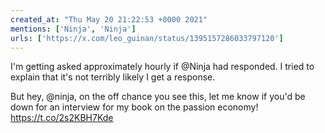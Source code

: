 ```yaml
---
created_at: "Thu May 20 21:22:53 +0000 2021"
mentions: ['Ninja', 'Ninja']
urls: ['https://x.com/leo_guinan/status/1395157286033797120']
---
```


I'm getting asked approximately hourly if @Ninja had responded. I tried to explain that it's not terribly likely I get a response. 

But hey, @ninja, on the off chance you see this, let me know if you'd be down for an interview for my book on the passion economy! https://t.co/2s2KBH7Kde